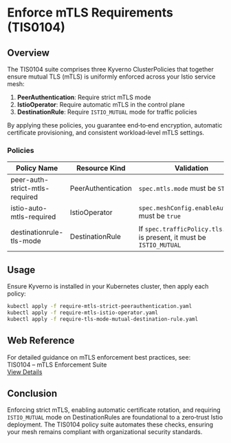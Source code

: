 # Enforce mTLS Requirements (TIS0104)

## Overview

The TIS0104 suite comprises three Kyverno ClusterPolicies that together ensure mutual TLS (mTLS) is uniformly enforced across your Istio service mesh:

1. **PeerAuthentication**: Require strict mTLS mode
2. **IstioOperator**: Require automatic mTLS in the control plane
3. **DestinationRule**: Require `ISTIO_MUTUAL` mode for traffic policies

By applying these policies, you guarantee end‑to‑end encryption, automatic certificate provisioning, and consistent workload‑level mTLS settings.

### Policies

| Policy Name                    | Resource Kind      | Validation                                                             | YAML File                                     |
| ------------------------------ | ------------------ | ---------------------------------------------------------------------- | --------------------------------------------- |
| peer-auth-strict-mtls-required | PeerAuthentication | `spec.mtls.mode` must be `STRICT`                                      | require-mtls-strict-perrauthentication.yaml   |
| istio-auto-mtls-required       | IstioOperator      | `spec.meshConfig.enableAutoMtls` must be `true`                        | require-mtls-istio-operator.yaml              |
| destinationrule-tls-mode       | DestinationRule    | If `spec.trafficPolicy.tls.mode` is present, it must be `ISTIO_MUTUAL` | require-tls-mode-mutual-destination-rule.yaml |

## Usage

Ensure Kyverno is installed in your Kubernetes cluster, then apply each policy:

```bash
kubectl apply -f require-mtls-strict-peerauthentication.yaml
kubectl apply -f require-mtls-istio-operator.yaml
kubectl apply -f require-tls-mode-mutual-destination-rule.yaml
```

## Web Reference

For detailed guidance on mTLS enforcement best practices, see:  
TIS0104 – mTLS Enforcement Suite  
[View Details](https://docs.tetrate.io/istio-subscription/tools/tca/analysis/TIS0104)

## Conclusion

Enforcing strict mTLS, enabling automatic certificate rotation, and requiring `ISTIO_MUTUAL` mode on DestinationRules are foundational to a zero‑trust Istio deployment. The TIS0104 policy suite automates these checks, ensuring your mesh remains compliant with organizational security standards.

